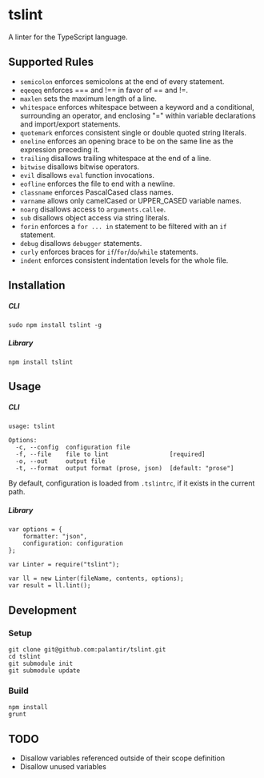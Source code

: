 tslint
======

A linter for the TypeScript language.

Supported Rules
-----

* `semicolon` enforces semicolons at the end of every statement.
* `eqeqeq` enforces === and !== in favor of == and !=.
* `maxlen` sets the maximum length of a line.
* `whitespace` enforces whitespace between a keyword and a conditional, surrounding an operator,
   and enclosing "=" within variable declarations and import/export statements.
* `quotemark` enforces consistent single or double quoted string literals.
* `oneline` enforces an opening brace to be on the same line as the expression preceding it.
* `trailing` disallows trailing whitespace at the end of a line.
* `bitwise` disallows bitwise operators.
* `evil` disallows `eval` function invocations.
* `eofline` enforces the file to end with a newline.
* `classname` enforces PascalCased class names.
* `varname` allows only camelCased or UPPER_CASED variable names.
* `noarg` disallows access to `arguments.callee`.
* `sub` disallows object access via string literals.
* `forin` enforces a `for ... in` statement to be filtered with an `if` statement.
* `debug` disallows `debugger` statements.
* `curly` enforces braces for `if`/`for`/`do`/`while` statements.
* `indent` enforces consistent indentation levels for the whole file.

Installation
------------

##### CLI

    sudo npm install tslint -g

##### Library

    npm install tslint

Usage
-----

##### CLI

    usage: tslint

	Options:
	  -c, --config  configuration file
	  -f, --file    file to lint                 [required]
	  -o, --out     output file
	  -t, --format  output format (prose, json)  [default: "prose"]

By default, configuration is loaded from `.tslintrc`, if it exists in the current path.

##### Library

	var options = {
		formatter: "json",
	    configuration: configuration
	};

	var Linter = require("tslint");

	var ll = new Linter(fileName, contents, options);
	var result = ll.lint();

Development
-----------

### Setup ###

    git clone git@github.com:palantir/tslint.git
    cd tslint
    git submodule init
    git submodule update

### Build ###

    npm install
    grunt

TODO
----
* Disallow variables referenced outside of their scope definition
* Disallow unused variables
